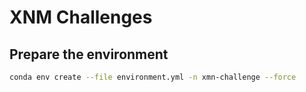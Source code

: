 # XNM Challenges

## Prepare the environment

```sh
conda env create --file environment.yml -n xmn-challenge --force
```

